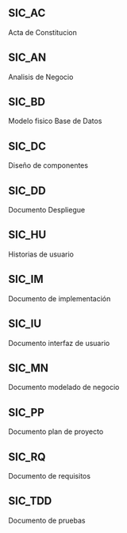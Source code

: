 ## SIC_AC
Acta de Constitucion

## SIC_AN
Analisis de Negocio

## SIC_BD
Modelo fisico Base de Datos

## SIC_DC
Diseño de componentes

## SIC_DD
Documento Despliegue

## SIC_HU
Historias de usuario

## SIC_IM
Documento de implementación

## SIC_IU
Documento interfaz de usuario

## SIC_MN
Documento modelado de negocio

## SIC_PP 
Documento plan de proyecto

## SIC_RQ
Documento de requisitos

## SIC_TDD
Documento de pruebas